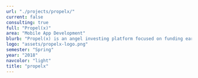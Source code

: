 ```yaml
---
url: "./projects/propelx/"
current: false
consulting: true
full: "Propel(x)"
area: "Mobile App Development"
blurb: "Propel(x) is an angel investing platform focused on funding early stage companies that are built around a groundbreaking scientific discovery. We built a cross-platform mobile app written in React Native that allows investors to easily browse and follow startups they're interested in."
logo: "assets/propelx-logo.png"
semester: "Spring"
year: "2018"
navcolor: "light"
title: "propelx"
---
```

